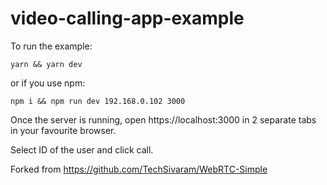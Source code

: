 # video-calling-app-example

To run the example:

`yarn && yarn dev`
 
 or if you use npm:
 
 `npm i && npm run dev 192.168.0.102 3000`
 
 Once the server is running, open https://localhost:3000 in 2 separate tabs in your favourite browser.
 
 Select ID of the user and click call.

Forked from https://github.com/TechSivaram/WebRTC-Simple
